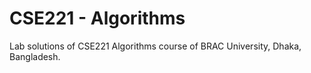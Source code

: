 # CSE221 - Algorithms
Lab solutions of CSE221 Algorithms course of BRAC University, Dhaka, Bangladesh. 
